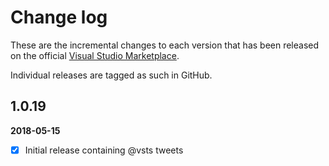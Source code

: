 [VSMarketplaceUrl]: https://marketplace.visualstudio.com/search?term=trevellick&target=VSTS&category=All%20categories&sortBy=Relevance

# Change log

These are the incremental changes to each version that has been released on the official [Visual Studio Marketplace][VSMarketplaceUrl].

Individual releases are tagged as such in GitHub.

## 1.0.19
**2018-05-15**
- [x] Initial release containing @vsts tweets



<!--
https://developer.twitter.com/en/docs/twitter-for-websites/embedded-tweets/overview.html
https://github.com/areve/IframeDashboardWidget
https://stackoverflow.com/questions/583753/using-css-to-affect-div-style-inside-iframe?utm_medium=organic&utm_source=google_rich_qa&utm_campaign=google_rich_qa
https://stackoverflow.com/questions/217776/how-to-apply-css-to-iframe
https://stackoverflow.com/questions/25617202/how-to-customize-the-style-of-a-twitter-iframe-scroll-bar?utm_medium=organic&utm_source=google_rich_qa&utm_campaign=google_rich_qa
https://stackoverflow.com/questions/15533967/styling-the-new-twitter-widget-embedded-timeline/18846544#18846544
https://stackoverflow.com/questions/5525071/how-to-wait-until-an-element-exists

BUILD EVENT VARIABLES
https://docs.microsoft.com/en-us/previous-versions/visualstudio/visual-studio-2012/42x5kfw4(v=vs.110)

BAT FILES ENCODING
VS > Tools > Options > Click Text Editor > File Extension.
In the Extension box, enter bat. In the Editor drop down, select Source Code (Text) Editor With Encoding and click Add. Click OK to save and exit.
Now, when you open a .bat file from within Visual Studio, you will initially get prompted with:
You will want to drill down through the options until you come to the DOS option of your language:
https://superuser.com/questions/601282/%CC%81-is-not-recognized-as-an-internal-or-external-command

XCOPY arguments
https://support.microsoft.com/en-gb/help/289483/switches-that-you-can-use-with-xcopy-and-xcopy32-commands
-->